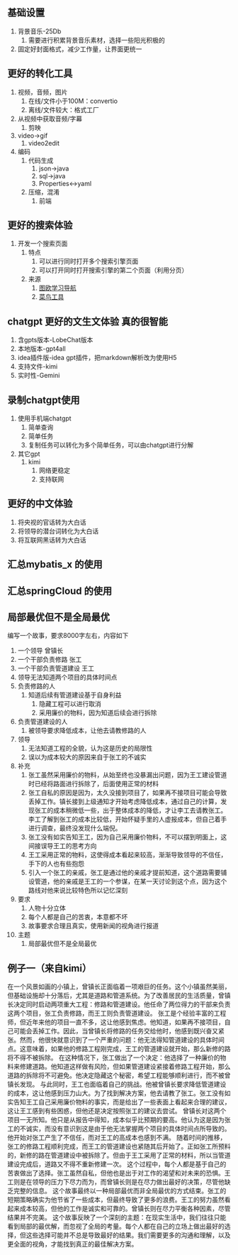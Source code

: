 ## 基础设置
1. 背景音乐-25Db
   1. 需要进行积累背景音乐素材，选择一些阳光积极的
2. 固定好封面格式，减少工作量，让界面更统一


## 更好的转化工具
1. 视频，音频，图片
   1. 在线/文件小于100M：convertio
   2. 离线/文件较大：格式工厂
2. 从视频中获取音频/字幕
   1. 剪映
3. video->gif
   1. video2edit
4. 编码
   1. 代码生成
      1. json->java
      2. sql->java
      3. Properties<->yaml
   2. 压缩，混淆
      1. 前端


## 更好的搜索体验
1. 开发一个搜索页面
   1. 特点
      1. 可以进行同时打开多个搜索引擎页面
      2. 可以打开同时打开搜索引擎的第二个页面（利用分页）
   2. 来源
      1. [图欧学习导航](https://tuostudy.upnb.top/)
      2. [菜鸟工具](https://www.jyshare.com/)


## chatgpt 更好的文生文体验 真的很智能
 1. 含gpts版本-LobeChat版本
 2. 本地版本-gpt4all
 3. idea插件版-idea gpt插件，把markdown解析改为使用H5
 4. 支持文件-kimi
 5. 实时性-Gemini

## 录制chatgpt使用
1. 使用手机端chatgpt
   1. 简单查询
   2. 简单任务
   3. 复制任务可以转化为多个简单任务，可以由chatgpt进行分解
2. 其它gpt
   1. kimi
       1. 网络更稳定
       2. 支持联网


## 更好的中文体验
1. 将央视的官话转为大白话
2. 将领导的潜台词转化为大白话
3. 将互联网黑话转为大白话


## 汇总mybatis_x 的使用

## 汇总springCloud 的使用

## 局部最优但不是全局最优
编写一个故事，要求8000字左右，内容如下
1. 一个领导 曾镇长
2. 一个干部负责修路 张工
3. 一个干部负责管道建设 王工
4. 领导无法知道两个项目的具体时间点
5. 负责修路的人
   1. 知道后续有管道建设基于自身利益
      1. 隐藏工程可以进行取消
      2. 采用廉价的物料，因为知道后续会进行拆除
6. 负责管道建设的人
   1. 被领导要求降低成本，让他去请教修路的人
7. 领导
   1. 无法知道工程的全貌，认为这是历史的局限性
   2. 误以为成本较大的原因来自于张工的不诚实
8. 补充
   1. 张工虽然采用廉价的物料，从始至终也没暴漏出问题，因为王工建设管道时已经将路面进行拆除了，后面使用正常的材料
   2. 张工自私的原因是因为，太久没接到项目了，如果再不接项目可能会导致丢掉工作。镇长接到上级通知才开始考虑降低成本，通过自己的计算，发现张工的成本稍微低一些，出于整体成本的降低，才让李工去请教张工。李工了解到张工的成本比较低，开始怀疑手里的人虚报成本，但自己着手进行调查，最终没发现什么端倪。
   3. 张工没有如实告知王工，因为自己采用廉价物料，不可以摆到明面上，这间接误导王工的思考方向
   4. 王工采用正常的物料，这使得成本看起来较高，渐渐导致领导的不信任，手下的人也有些抱怨
   5. 引入一个张工的亲戚，张工是通过他的亲戚才提前知道，这个道路需要铺设管道，他的亲戚是王工的一个参谋，在某一天讨论到这个点，因为这个路线对他来说比较特色所以记忆深刻
9. 要求
   1. 人物十分立体
   2. 每个人都是自己的苦衷，本意都不坏
   3. 故事要求合理且真实，使用新闻的视角进行报道
10. 主题
    1. 局部最优但不是全局最优

## 例子一（来自kimi）
在一个风景如画的小镇上，曾镇长正面临着一项艰巨的任务。这个小镇虽然美丽，但基础设施却十分落后，尤其是道路和管道系统。为了改善居民的生活质量，曾镇长决定同时启动两项重大工程：修路和管道建设。他任命了两位得力的干部来负责这两个项目，张工负责修路，而王工则负责管道建设。
张工是个经验丰富的工程师，但近年来他的项目一直不多，这让他感到焦虑。他知道，如果再不接项目，自己可能会丢掉工作。因此，当曾镇长将修路的任务交给他时，他感到既兴奋又紧张。然而，他很快就意识到了一个严重的问题：他无法得知管道建设的具体时间点。这意味着，如果他的修路工程刚完成，王工的管道建设就开始，那么新修的路将不得不被拆除。
在这种情况下，张工做出了一个决定：他选择了一种廉价的物料来修建道路。他知道这样做有风险，但如果管道建设紧接着修路工程开始，那么道路的拆除将不可避免。他决定隐藏这个秘密，希望工程能够顺利进行，而不被曾镇长发现。
与此同时，王工也面临着自己的挑战。他被曾镇长要求降低管道建设的成本，这让他感到压力山大。为了找到解决方案，他去请教了张工。张工没有如实告知王工自己采用廉价物料的事实，而是给出了一些表面上看起来合理的建议，这让王工感到有些困惑，但他还是决定按照张工的建议去尝试。
曾镇长对这两个项目一无所知。他只是从报告中得知，成本似乎比预期的要高。他认为这是因为张工的不诚实，而没有意识到这是由于他无法掌握两个项目的具体时间点所导致的。他开始对张工产生了不信任，而对王工的高成本也感到不满。
随着时间的推移，张工的修路工程顺利完成，而王工的管道建设也紧随其后开始了。正如张工所预料的，新修的路在管道建设中被拆除了。但由于王工采用了正常的材料，所以当管道建设完成后，道路又不得不重新修建一次。
这个过程中，每个人都是基于自己的苦衷做出了选择。张工虽然自私，但他也是出于对工作的渴望和对未来的恐惧。王工则是在领导的压力下尽力而为，而曾镇长则是在尽力做出最好的决策，尽管他缺乏完整的信息。
这个故事最终以一种局部最优而非全局最优的方式结束。张工的短期策略确实为他节省了一些成本，但最终导致了更多的浪费。王工的努力虽然看起来成本较高，但他的工作是诚实和可靠的。曾镇长则在尽力平衡各种因素，尽管结果并不完美。
这个故事反映了一个深刻的主题：在现实生活中，我们往往只能看到局部的最优解，而忽视了全局的考量。每个人都在自己的立场上做出最好的选择，但这些选择可能并不总是导致最好的结果。我们需要更多的沟通和理解，以及更全面的视角，才能找到真正的最佳解决方案。

